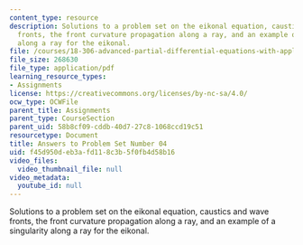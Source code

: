 ```yaml
---
content_type: resource
description: Solutions to a problem set on the eikonal equation, caustics and wave
  fronts, the front curvature propagation along a ray, and an example of a singularity
  along a ray for the eikonal.
file: /courses/18-306-advanced-partial-differential-equations-with-applications-fall-2009/f45d950deb3afd118c3b5f0fb4d58b16_MIT18_306f09_sol_pset_04_09.pdf
file_size: 268630
file_type: application/pdf
learning_resource_types:
- Assignments
license: https://creativecommons.org/licenses/by-nc-sa/4.0/
ocw_type: OCWFile
parent_title: Assignments
parent_type: CourseSection
parent_uid: 58b8cf09-cddb-40d7-27c8-1068ccd19c51
resourcetype: Document
title: Answers to Problem Set Number 04
uid: f45d950d-eb3a-fd11-8c3b-5f0fb4d58b16
video_files:
  video_thumbnail_file: null
video_metadata:
  youtube_id: null
---
```

Solutions to a problem set on the eikonal equation, caustics and wave fronts, the front curvature propagation along a ray, and an example of a singularity along a ray for the eikonal.